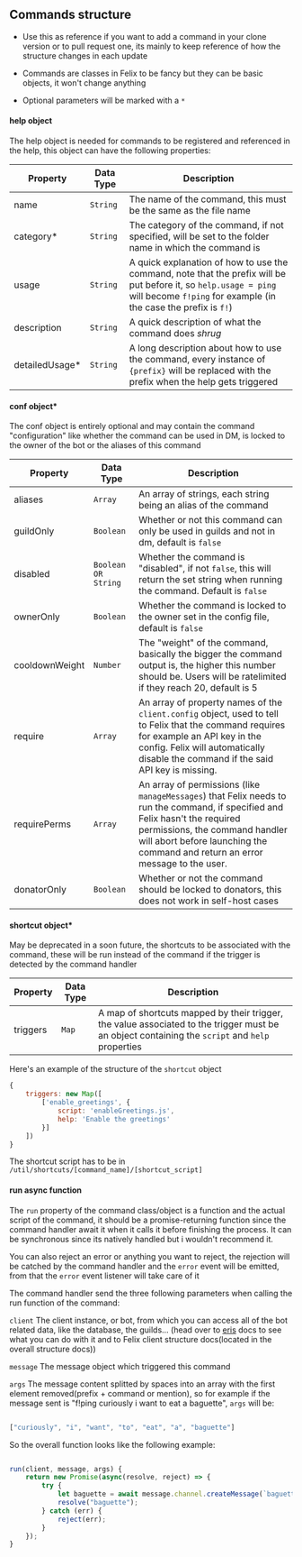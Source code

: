 ## Commands structure

* Use this as reference if you want to add a command in your clone version or to pull request one, its mainly to keep reference of how the structure changes in each update

* Commands are classes in Felix to be fancy but they can be basic objects, it won't change anything

* Optional parameters will be marked with a `*`

#### help object

The help object is needed for commands to be registered and referenced in the help, this object can have the following properties:

  | Property | Data Type | Description |
| --- | --- | --- |
| name | <code>String</code> | The name of the command, this must be the same as the file name |
| category* | <code>String</code> | The category of the command, if not specified, will be set to the folder name in which the command is  |
| usage | <code>String</code> | A quick explanation of how to use the command, note that the prefix will be put before it, so `help.usage = ping` will become `f!ping` for example (in the case the prefix is `f!`) |
| description | <code>String</code> | A quick description of what the command does *shrug* |
| detailedUsage* | <code>String</code> | A long description about how to use the command, every instance of `{prefix}` will be replaced with the prefix when the help gets triggered |

#### conf object*

The conf object is entirely optional and may contain the command "configuration" like whether the command can be used in DM, is locked to the owner of the bot or the aliases of this command

  | Property | Data Type | Description |
| --- | --- | --- |
| aliases | <code>Array</code> | An array of strings, each string being an alias of the command |
| guildOnly | <code>Boolean</code> | Whether or not this command can only be used in guilds and not in dm, default is `false` |
| disabled | <code>Boolean OR String</code> | Whether the command is "disabled", if not `false`, this will return the set string when running the command. Default is `false` |
| ownerOnly | <code>Boolean</code> | Whether the command is locked to the owner set in the config file, default is `false` |
| cooldownWeight | <code>Number</code> | The "weight" of the command, basically the bigger the command output is, the higher this number should be. Users will be ratelimited if they reach 20, default is 5 |
| require | <code>Array</code> | An array of property names of the `client.config` object, used to tell to Felix that the command requires for example an API key in the config. Felix will automatically disable the command if the said API key is missing. |
| requirePerms | <code>Array</code> | An array of permissions (like `manageMessages`) that Felix needs to run the command, if specified and Felix hasn't the required permissions, the command handler will abort before launching the command and return an error message to the user. |
| donatorOnly | <code>Boolean</code> | Whether or not the command should be locked to donators, this does not work in self-host cases |

#### shortcut object*

May be deprecated in a soon future, the shortcuts to be associated with the command, these will be run instead of the command if the trigger is detected by the command handler 

  | Property | Data Type | Description |
| --- | --- | --- |
| triggers | <code>Map</code> | A map of shortcuts mapped by their trigger, the value associated to the trigger must be an object containing the `script` and `help` properties |

Here's an example of the structure of the `shortcut` object

```js
{ 
    triggers: new Map([
        ['enable_greetings', {
            script: 'enableGreetings.js',
            help: 'Enable the greetings'
        }]
    ])
} 
```

The shortcut script has to be in `/util/shortcuts/[command_name]/[shortcut_script]`

#### run async function

The `run` property of the command class/object is a function and the actual script of the command, it should be a promise-returning function since the command handler await it when it calls it before finishing the process. It can be synchronous since its natively handled but i wouldn't recommend it. 

You can also reject an error or anything you want to reject, the rejection will be catched by the command handler and the `error` event will be emitted, from that the `error` event listener will take care of it

The command handler send the three following parameters when calling the run function of the command:

`client` The client instance, or bot, from which you can access all of the bot related data, like the database, the guilds... (head over to [eris](https://abal.moe/Eris/docs/Client) docs to see what you can do with it and to Felix client structure docs(located in the overall structure docs))

`message` The message object which triggered this command

`args` The message content splitted by spaces into an array with the first element removed(prefix + command or mention), so for example if the message sent is "f!ping curiously i want to eat a baguette", `args` will be:
 
 ```js

 ["curiously", "i", "want", "to", "eat", "a", "baguette"]

 ```

 So the overall function looks like the following example:

 ```js

 run(client, message, args) {
     return new Promise(async(resolve, reject) => {
         try {
             let baguette = await message.channel.createMessage(`baguette :french_bread:`);
             resolve("baguette");
         } catch (err) {
             reject(err);
         }
     });
 }

```


